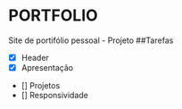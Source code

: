 # PORTFOLIO
Site de portifólio pessoal - Projeto
##Tarefas

- [x] Header
- [x] Apresentação
- [] Projetos
- [] Responsividade 